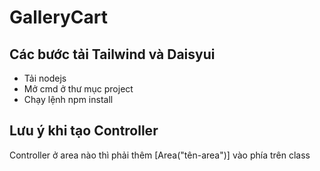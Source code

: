 # GalleryCart
## Các bước tải Tailwind và Daisyui
- Tải nodejs
- Mở cmd ở thư mục project
- Chạy lệnh npm install
## Lưu ý khi tạo Controller
Controller ở area nào thì phải thêm [Area("tên-area")] vào phía trên class